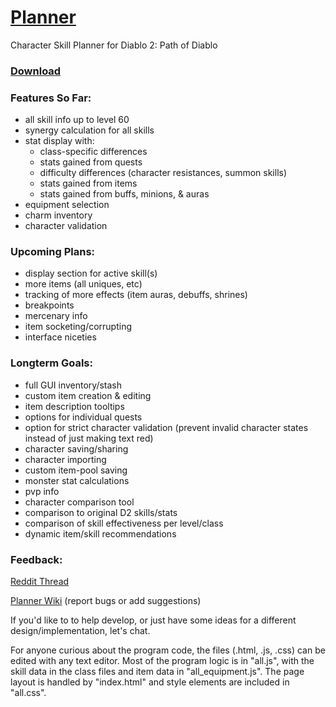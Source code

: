 # [Planner](https://moreina.github.io/planner/)
Character Skill Planner for Diablo 2: Path of Diablo
### [Download](https://github.com/Moreina/planner/archive/v1.12.zip)
### Features So Far:
* all skill info up to level 60
* synergy calculation for all skills
* stat display with:
  * class-specific differences
  * stats gained from quests
  * difficulty differences (character resistances, summon skills)
  * stats gained from items
  * stats gained from buffs, minions, & auras
* equipment selection
* charm inventory
* character validation

### Upcoming Plans:
* display section for active skill(s)
* more items (all uniques, etc)
* tracking of more effects (item auras, debuffs, shrines)
* breakpoints
* mercenary info
* item socketing/corrupting
* interface niceties

### Longterm Goals:
* full GUI inventory/stash
* custom item creation & editing
* item description tooltips
* options for individual quests
* option for strict character validation (prevent invalid character states instead of just making text red)
* character saving/sharing
* character importing
* custom item-pool saving
* monster stat calculations
* pvp info
* character comparison tool
* comparison to original D2 skills/stats
* comparison of skill effectiveness per level/class
* dynamic item/skill recommendations

### Feedback:
[Reddit Thread](https://www.reddit.com/r/pathofdiablo/comments/f81e5u/character_skill_calculator_with_skill_info_up_to/)

[Planner Wiki](https://github.com/Moreina/planner/wiki) (report bugs or add suggestions)

If you'd like to to help develop, or just have some ideas for a different design/implementation, let's chat.

For anyone curious about the program code, the files (.html, .js, .css) can be edited with any text editor. Most of the program logic is in "all.js", with the skill data in the class files and item data in "all_equipment.js". The page layout is handled by "index.html" and style elements are included in "all.css".
